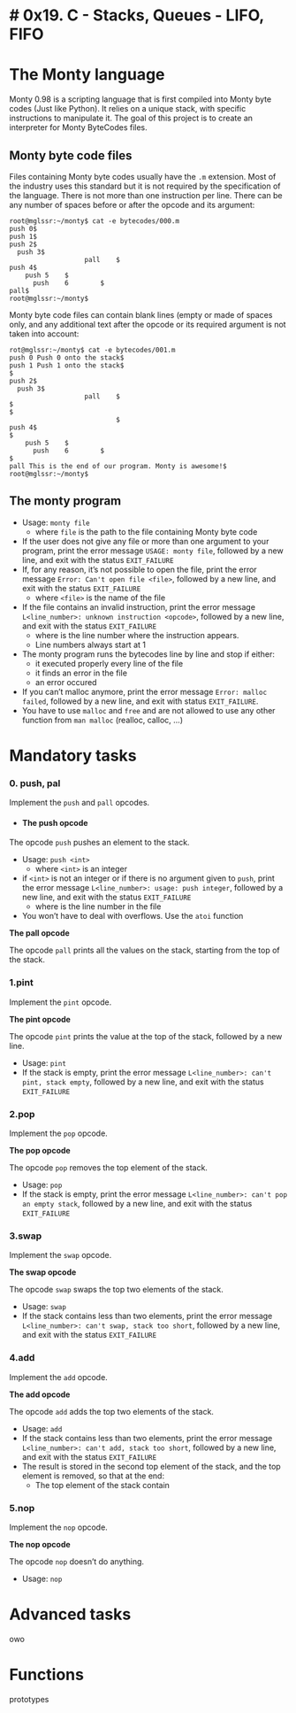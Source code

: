 # # 0x19. C - Stacks, Queues - LIFO, FIFO

# The Monty language
Monty 0.98 is a scripting language that is first compiled into Monty byte codes (Just like Python). It relies on a unique stack, with specific instructions to manipulate it. The goal of this project is to create an interpreter for Monty ByteCodes files.
## Monty byte code files
Files containing Monty byte codes usually have the `.m` extension. Most of the industry uses this standard but it is not required by the specification of the language. There is not more than one instruction per line. There can be any number of spaces before or after the opcode and its argument:
```
root@mglssr:~/monty$ cat -e bytecodes/000.m
push 0$
push 1$
push 2$
  push 3$
                   pall    $
push 4$
    push 5    $
      push    6        $
pall$
root@mglssr:~/monty$
```
Monty byte code files can contain blank lines (empty or made of spaces only, and any additional text after the opcode or its required argument is not taken into account:
```
rot@mglssr:~/monty$ cat -e bytecodes/001.m
push 0 Push 0 onto the stack$
push 1 Push 1 onto the stack$
$
push 2$
  push 3$
                   pall    $
$
$
                           $
push 4$
$
    push 5    $
      push    6        $
$
pall This is the end of our program. Monty is awesome!$
root@mglssr:~/monty$
```
## The monty program
-   Usage:  `monty file`
    -   where  `file`  is the path to the file containing Monty byte code
-   If the user does not give any file or more than one argument to your program, print the error message  `USAGE: monty file`, followed by a new line, and exit with the status  `EXIT_FAILURE`
-   If, for any reason, it’s not possible to open the file, print the error message  `Error: Can't open file <file>`, followed by a new line, and exit with the status  `EXIT_FAILURE`
    -   where  `<file>`  is the name of the file
-   If the file contains an invalid instruction, print the error message  `L<line_number>: unknown instruction <opcode>`, followed by a new line, and exit with the status  `EXIT_FAILURE`
    -   where  is the line number where the instruction appears.
    -   Line numbers always start at 1
-   The monty program runs the bytecodes line by line and stop if either:
    -   it executed properly every line of the file
    -   it finds an error in the file
    -   an error occured
-   If you can’t malloc anymore, print the error message  `Error: malloc failed`, followed by a new line, and exit with status  `EXIT_FAILURE`.
-   You have to use  `malloc`  and  `free`  and are not allowed to use any other function from  `man malloc`  (realloc, calloc, …)

# Mandatory tasks
### 0. push, pal
Implement the  `push`  and  `pall`  opcodes.

- #### **The push opcode**

The opcode  `push`  pushes an element to the stack.

-   Usage:  `push <int>`
    -   where  `<int>`  is an integer
-   if  `<int>`  is not an integer or if there is no argument given to  `push`, print the error message  `L<line_number>: usage: push integer`, followed by a new line, and exit with the status  `EXIT_FAILURE`
    -   where  is the line number in the file
-   You won’t have to deal with overflows. Use the  `atoi`  function

**The pall opcode**

The opcode  `pall`  prints all the values on the stack, starting from the top of the stack.

### 1.pint

Implement the  `pint`  opcode.

**The pint opcode**

The opcode  `pint`  prints the value at the top of the stack, followed by a new line.

-   Usage:  `pint`
-   If the stack is empty, print the error message  `L<line_number>: can't pint, stack empty`, followed by a new line, and exit with the status  `EXIT_FAILURE`

### 2.pop

Implement the  `pop`  opcode.

**The pop opcode**

The opcode  `pop`  removes the top element of the stack.

-   Usage:  `pop`
-   If the stack is empty, print the error message  `L<line_number>: can't pop an empty stack`, followed by a new line, and exit with the status  `EXIT_FAILURE`
### 3.swap
Implement the  `swap`  opcode.

**The swap opcode**

The opcode  `swap`  swaps the top two elements of the stack.

-   Usage:  `swap`
-   If the stack contains less than two elements, print the error message  `L<line_number>: can't swap, stack too short`, followed by a new line, and exit with the status  `EXIT_FAILURE`
### 4.add
Implement the  `add`  opcode.

**The add opcode**

The opcode  `add`  adds the top two elements of the stack.

-   Usage:  `add`
-   If the stack contains less than two elements, print the error message  `L<line_number>: can't add, stack too short`, followed by a new line, and exit with the status  `EXIT_FAILURE`
-   The result is stored in the second top element of the stack, and the top element is removed, so that at the end:
    -   The top element of the stack contain
   ### 5.nop
   Implement the  `nop`  opcode.

**The nop opcode**

The opcode  `nop`  doesn’t do anything.

-   Usage:  `nop`

# Advanced tasks
owo

# Functions
prototypes
